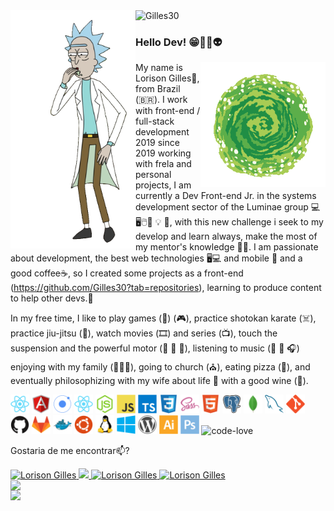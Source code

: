 
<img src = "https://komarev.com/ghpvc/?username=Gilles30" alt = "Gilles30" />

  
 <img align='left' src="https://raw.githubusercontent.com/Elyabe/Elyabe/master/images/rick-dancing.gif" width='200'>

### Hello Dev! 😁🖖🏻👽
<img align='right' src="https://raw.githubusercontent.com/Elyabe/elyabe/master/images/portal-3.gif" width='200'>

My name is Lorison Gilles🚀, from Brazil (🇧🇷). I work with front-end / full-stack development 2019 since 2019 working with frela and personal projects, I am currently a Dev Front-end Jr. in the systems development sector of the Luminae group 💻🖥🖱🔭 💡 🔌, with this new challenge i seek to my develop and learn always, make the most of my mentor's knowledge 🏪🏬. I am passionate about development, the best web technologies 🖥️💻 and mobile 📱 and a good coffee☕, so I created some projects as a front-end (https://github.com/Gilles30?tab=repositories), learning to produce content to help other devs.💬



In my free time, I like to play games (👾) (🎮), practice shotokan karate (☠️), practice jiu-jitsu (👻), watch movies (🎞️) and series (📺), touch the suspension and the powerful motor (🚗 💨 🚓), listening to music (🎵 🎻 🎧) enjoying with my family (👨‍👩‍👦), going to church (⛪), eating pizza (🍕), and eventually philosophizing with my wife about life 🏡 with a good wine (🍷).



  <img src="./img/react-original.svg" alt="react" width="30" height="30"/>
  <img src="./img/angularjs-original.svg" alt="angularjs" width="30" height="30"/>
  <img src="./img/ionic-original.svg" alt="ionic" width="30" height="30"/>
  <img src="./img/react-original.svg" alt="rectnative" width="30" height="30"/>
  <img src="./img/nodejs-original.svg" alt="nodejs" width="30" height="30"/>
  <img src="./img/javascript-original.svg" alt="javascript" width="30" height="30"/>
  <img src="./img/typescript-original.svg" alt="typescript" width="30" height="30"/>
  <img src="./img/css3-original.svg" alt="css3"  width="30" height="30"/>
  <img src="./img/sass-original.svg" alt="sass"  width="30" height="30"/>
  <img src="./img/html5-original.svg" alt="html5"  width="30" height="30"/>
  <img src="./img/postgresql-original.svg" alt="postgresql" width="30" height="30"/>
  <img src="./img/mongodb-original.svg" alt="mongodb" width="30" height="30"/>
  <img src="./img/mysql-original.svg" alt="mysql" width="30" height="30"/>
  <img src="./img/git-original.svg" alt="git" width="30" height="30"/>
  <img src="./img/github-original.svg" alt="github" width="30" height="30"/>
  <img src="./img/gitlab-original.svg" alt="gitlab" width="30" height="30"/>
  <img src="./img/docker-original.svg" alt="docker" width="30" height="30"/>
  <img src="./img/ubuntu-plain.svg" alt="ubuntu" width="30" height="30"/>
  <img src="./img/linux-original.svg" alt="linux" width="30" height="30"/>
  <img src="./img/windows8-original.svg" alt="windows10" width="30" height="30"/>
  <img src="./img/wordpress-plain.svg" alt="wordpress" width="30" height="30"/>
  <img src="./img/illustrator-plain.svg" alt="illustrator" width="30" height="30"/>
  <img src="./img/photoshop-plain.svg" alt="photoshop" width="30" height="30"/>
  <img src="https://gidigi.com/cdn/love.gif" alt="code-love" whidt="40" height="40">



Gostaria de me encontrar📫?

<a href="https://www.linkedin.com/in/lorison-gilles/">
  <img alt="Lorison Gilles" src="https://img.shields.io/badge/-LorisonGilles-8257E5?style=flat&logo=Linkedin&logoColor=white" />
</a>
<a aria-label="Completed" href="https://app.rocketseat.com.br/me/lorison-gilles-02226">
  <img src="https://img.shields.io/badge/Profile%20RocketSeat-GoStack%2013.0-8257E5?logo=data:image/png;base64,iVBORw0KGgoAAAANSUhEUgAAABAAAAAQCAMAAAAoLQ9TAAAALVBMVEVHcExxWsF0XMJzXMJxWcFsUsD///9jRrzY0u6Xh9Gsn9n39fyMecy0qd2bjNJWBT0WAAAABHRSTlMA2Do606wF2QAAAGlJREFUGJVdj1cWwCAIBLEsRU3uf9xobDH8+GZwUYi8i6ucJwrxKE+7D0G9Q4vlYqtmCSjndr4CgCgzlyFgfKfKCVO0LrPKjmiqMxGXkJwNnXskqWG+1oSM+BSwD8f29YLNjvx/OQrn+g99oQSoNmt3PgAAAABJRU5ErkJggg=="></img>
</a>
<a href="Https://api.whatsapp.com/send?phone=55+11+959409168&text=Hello!">
    <img alt="Lorison Gilles" src="https://img.shields.io/badge/-Whatsapp-4CA143?style=flat-square&labelColor=4CA143&logo=whatsapp&logoColor=white&link" />
</a>
<a href="mailto: lorison.gilles @ gmail. com">
  <img alt="Lorison Gilles" src="https://img.shields.io/badge/-lorison.gilles@gmail.com-c14438?style=flat-square&logo=Gmail&logoColor=white&link=mailto:lorison.gilles@gmail.com" />
</a>
<br>
<div>
  <a>
    <img width = "480px" align = "left" src = "https://github-readme-stats.vercel.app/api/?username=gilles30&theme=material-palenight&show_icons=true&include_all_commits=true&count_private=issues" />
  </a> 
  <a>
    <img width = "420px" align = "left" src = "https://github-readme-stats.vercel.app/api/top-langs/?username=gilles30&layout=compact&theme=material-palenight" />
  </a>
</div> 


